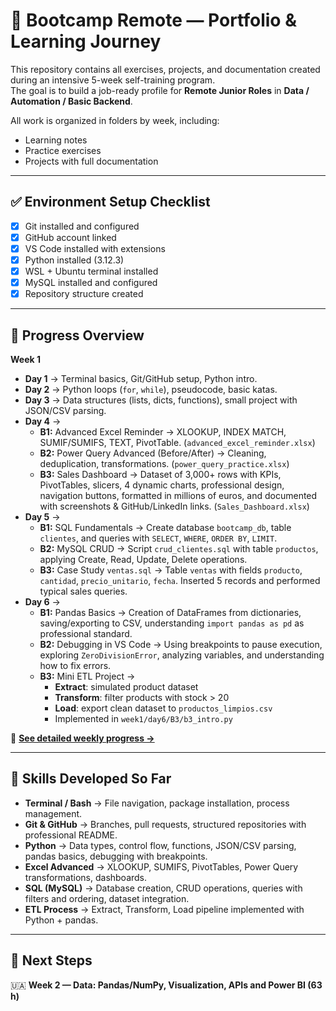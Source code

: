 # 🚀 Bootcamp Remote — Portfolio & Learning Journey

This repository contains all exercises, projects, and documentation created during an intensive 5-week self-training program.  
The goal is to build a job-ready profile for **Remote Junior Roles** in **Data / Automation / Basic Backend**.

All work is organized in folders by week, including:
- Learning notes
- Practice exercises
- Projects with full documentation

---

## ✅ Environment Setup Checklist

- [x] Git installed and configured  
- [x] GitHub account linked  
- [x] VS Code installed with extensions  
- [x] Python installed (3.12.3)  
- [x] WSL + Ubuntu terminal installed  
- [x] MySQL installed and configured  
- [x] Repository structure created  

---

## 📅 Progress Overview

**Week 1**  
- **Day 1** → Terminal basics, Git/GitHub setup, Python intro.  
- **Day 2** → Python loops (`for`, `while`), pseudocode, basic katas.  
- **Day 3** → Data structures (lists, dicts, functions), small project with JSON/CSV parsing.  
- **Day 4** →  
  - **B1:** Advanced Excel Reminder → XLOOKUP, INDEX MATCH, SUMIF/SUMIFS, TEXT, PivotTable. (`advanced_excel_reminder.xlsx`)  
  - **B2:** Power Query Advanced (Before/After) → Cleaning, deduplication, transformations. (`power_query_practice.xlsx`)  
  - **B3:** Sales Dashboard → Dataset of 3,000+ rows with KPIs, PivotTables, slicers, 4 dynamic charts, professional design, navigation buttons, formatted in millions of euros, and documented with screenshots & GitHub/LinkedIn links. (`Sales_Dashboard.xlsx`)  
- **Day 5** →  
  - **B1:** SQL Fundamentals → Create database `bootcamp_db`, table `clientes`, and queries with `SELECT`, `WHERE`, `ORDER BY`, `LIMIT`.  
  - **B2:** MySQL CRUD → Script `crud_clientes.sql` with table `productos`, applying Create, Read, Update, Delete operations.  
  - **B3:** Case Study `ventas.sql` → Table `ventas` with fields `producto`, `cantidad`, `precio_unitario`, `fecha`. Inserted 5 records and performed typical sales queries.  
- **Day 6** →  
  - **B1:** Pandas Basics → Creation of DataFrames from dictionaries, saving/exporting to CSV, understanding `import pandas as pd` as professional standard.  
  - **B2:** Debugging in VS Code → Using breakpoints to pause execution, exploring `ZeroDivisionError`, analyzing variables, and understanding how to fix errors.  
  - **B3:** Mini ETL Project →  
    - **Extract**: simulated product dataset  
    - **Transform**: filter products with stock > 20  
    - **Load**: export clean dataset to `productos_limpios.csv`  
    - Implemented in `week1/day6/B3/b3_intro.py`  

📎 **[See detailed weekly progress →](week1/README.md)**

---

## 🌟 Skills Developed So Far

- **Terminal / Bash** → File navigation, package installation, process management.  
- **Git & GitHub** → Branches, pull requests, structured repositories with professional README.  
- **Python** → Data types, control flow, functions, JSON/CSV parsing, pandas basics, debugging with breakpoints.  
- **Excel Advanced** → XLOOKUP, SUMIFS, PivotTables, Power Query transformations, dashboards.  
- **SQL (MySQL)** → Database creation, CRUD operations, queries with filters and ordering, dataset integration.  
- **ETL Process** → Extract, Transform, Load pipeline implemented with Python + pandas.  

---

## 📌 Next Steps

🇺🇦 **Week 2 — Data: Pandas/NumPy, Visualization, APIs and Power BI (63 h)**  
